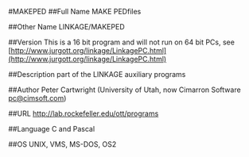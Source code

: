 #MAKEPED
##Full Name
MAKE PEDfiles

##Other Name
LINKAGE/MAKEPED

##Version
This is a 16 bit program and will not run on 64 bit PCs, see [http://www.jurgott.org/linkage/LinkagePC.html](http://www.jurgott.org/linkage/LinkagePC.html)

##Description
part of the LINKAGE auxiliary programs

##Author
Peter Cartwright (University of Utah, now Cimarron Software pc@cimsoft.com)

##URL
http://lab.rockefeller.edu/ott/programs

##Language
C and Pascal

##OS
UNIX, VMS, MS-DOS, OS2

